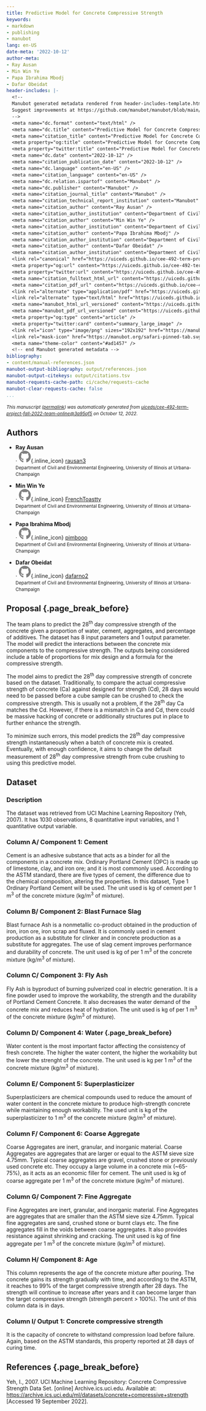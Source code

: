 ```yaml
---
title: Predictive Model for Concrete Compressive Strength
keywords:
- markdown
- publishing
- manubot
lang: en-US
date-meta: '2022-10-12'
author-meta:
- Ray Ausan
- Min Win Ye
- Papa Ibrahima Mbodj
- Dafar Obeidat
header-includes: |-
  <!--
  Manubot generated metadata rendered from header-includes-template.html.
  Suggest improvements at https://github.com/manubot/manubot/blob/main/manubot/process/header-includes-template.html
  -->
  <meta name="dc.format" content="text/html" />
  <meta name="dc.title" content="Predictive Model for Concrete Compressive Strength" />
  <meta name="citation_title" content="Predictive Model for Concrete Compressive Strength" />
  <meta property="og:title" content="Predictive Model for Concrete Compressive Strength" />
  <meta property="twitter:title" content="Predictive Model for Concrete Compressive Strength" />
  <meta name="dc.date" content="2022-10-12" />
  <meta name="citation_publication_date" content="2022-10-12" />
  <meta name="dc.language" content="en-US" />
  <meta name="citation_language" content="en-US" />
  <meta name="dc.relation.ispartof" content="Manubot" />
  <meta name="dc.publisher" content="Manubot" />
  <meta name="citation_journal_title" content="Manubot" />
  <meta name="citation_technical_report_institution" content="Manubot" />
  <meta name="citation_author" content="Ray Ausan" />
  <meta name="citation_author_institution" content="Department of Civil and Environmental Engineering, University of Illinois at Urbana-Champaign" />
  <meta name="citation_author" content="Min Win Ye" />
  <meta name="citation_author_institution" content="Department of Civil and Environmental Engineering, University of Illinois at Urbana-Champaign" />
  <meta name="citation_author" content="Papa Ibrahima Mbodj" />
  <meta name="citation_author_institution" content="Department of Civil and Environmental Engineering, University of Illinois at Urbana-Champaign" />
  <meta name="citation_author" content="Dafar Obeidat" />
  <meta name="citation_author_institution" content="Department of Civil and Environmental Engineering, University of Illinois at Urbana-Champaign" />
  <link rel="canonical" href="https://uiceds.github.io/cee-492-term-project-fall-2022-team-online/" />
  <meta property="og:url" content="https://uiceds.github.io/cee-492-term-project-fall-2022-team-online/" />
  <meta property="twitter:url" content="https://uiceds.github.io/cee-492-term-project-fall-2022-team-online/" />
  <meta name="citation_fulltext_html_url" content="https://uiceds.github.io/cee-492-term-project-fall-2022-team-online/" />
  <meta name="citation_pdf_url" content="https://uiceds.github.io/cee-492-term-project-fall-2022-team-online/manuscript.pdf" />
  <link rel="alternate" type="application/pdf" href="https://uiceds.github.io/cee-492-term-project-fall-2022-team-online/manuscript.pdf" />
  <link rel="alternate" type="text/html" href="https://uiceds.github.io/cee-492-term-project-fall-2022-team-online/v/3a95af56d486b08aacda4d7a7ee6fb8650f302d2/" />
  <meta name="manubot_html_url_versioned" content="https://uiceds.github.io/cee-492-term-project-fall-2022-team-online/v/3a95af56d486b08aacda4d7a7ee6fb8650f302d2/" />
  <meta name="manubot_pdf_url_versioned" content="https://uiceds.github.io/cee-492-term-project-fall-2022-team-online/v/3a95af56d486b08aacda4d7a7ee6fb8650f302d2/manuscript.pdf" />
  <meta property="og:type" content="article" />
  <meta property="twitter:card" content="summary_large_image" />
  <link rel="icon" type="image/png" sizes="192x192" href="https://manubot.org/favicon-192x192.png" />
  <link rel="mask-icon" href="https://manubot.org/safari-pinned-tab.svg" color="#ad1457" />
  <meta name="theme-color" content="#ad1457" />
  <!-- end Manubot generated metadata -->
bibliography:
- content/manual-references.json
manubot-output-bibliography: output/references.json
manubot-output-citekeys: output/citations.tsv
manubot-requests-cache-path: ci/cache/requests-cache
manubot-clear-requests-cache: false
...
```







<small><em>
This manuscript
([permalink](https://uiceds.github.io/cee-492-term-project-fall-2022-team-online/v/3a95af56d486b08aacda4d7a7ee6fb8650f302d2/))
was automatically generated
from [uiceds/cee-492-term-project-fall-2022-team-online@3a95af5](https://github.com/uiceds/cee-492-term-project-fall-2022-team-online/tree/3a95af56d486b08aacda4d7a7ee6fb8650f302d2)
on October 12, 2022.
</em></small>

## Authors



+ **Ray Ausan**<br>
    · ![GitHub icon](images/github.svg){.inline_icon}
    [rausan3](https://github.com/rausan3)<br>
  <small>
     Department of Civil and Environmental Engineering, University of Illinois at Urbana-Champaign
  </small>

+ **Min Win Ye**<br>
    · ![GitHub icon](images/github.svg){.inline_icon}
    [FrenchToastty](https://github.com/FrenchToastty)<br>
  <small>
     Department of Civil and Environmental Engineering, University of Illinois at Urbana-Champaign
  </small>

+ **Papa Ibrahima Mbodj**<br>
    · ![GitHub icon](images/github.svg){.inline_icon}
    [pimbooo](https://github.com/pimbooo)<br>
  <small>
     Department of Civil and Environmental Engineering, University of Illinois at Urbana-Champaign
  </small>

+ **Dafar Obeidat**<br>
    · ![GitHub icon](images/github.svg){.inline_icon}
    [dafarno2](https://github.com/dafarno2)<br>
  <small>
     Department of Civil and Environmental Engineering, University of Illinois at Urbana-Champaign
  </small>



## Proposal {.page_break_before}

The team plans to predict the 28<sup>th</sup> day compressive strength of the concrete given a proportion of water, cement, aggregates, and percentage of additives. The dataset has 8 input parameters and 1 output parameter. The model will predict the interactions between the concrete mix components to the compressive strength. The outputs being considered include a table of proportions for mix design and a formula for the compressive strength. 

The model aims to predict the 28<sup>th</sup> day compressive strength of concrete based on the dataset. Traditionally, to compare the actual compressive strength of concrete (Ca) against designed for strength (Cd), 28 days would need to be passed before a cube sample can be crushed to check the compressive strength. This is usually not a problem, if the 28<sup>th</sup> day Ca matches the Cd. However, if there is a mismatch in Ca and Cd, there could be massive hacking of concrete or additionally structures put in place to further enhance the strength. 

To minimize such errors, this model predicts the 28<sup>th</sup> day compressive strength instantaneously when a batch of concrete mix is created. Eventually, with enough confidence, it aims to change the default measurement of 28<sup>th</sup> day compressive strength from cube crushing to using this predictive model. 



## Dataset

### Description
The dataset was retrieved from UCI Machine Learning Repository (Yeh, 2007). It has 1030 observations, 8 quantitative input variables, and 1 quantitative output variable. 

### Column A/ Component 1: Cement 
Cement is an adhesive substance that acts as a binder for all the components in a concrete mix. Ordinary Portland Cement (OPC) is made up of limestone, clay, and iron ore; and it is most commonly used. According to the ASTM standard, there are five types of cement, the difference due to the chemical composition, altering the properties. In this dataset, Type 1 Ordinary Portland Cement will be used. The unit used is kg of cement per 1 m<sup>3</sup> of the concrete mixture (kg/m<sup>3</sup> of mixture).

### Column B/ Component 2: Blast Furnace Slag
Blast furnace Ash is a nonmetallic co-product obtained in the production of iron, iron ore, iron scrap and fluxed. It is commonly used in cement production as a substitute for clinker and in concrete production as a substitute for aggregates. The use of slag cement improves performance and durability of concrete.
The unit used is kg of per 1 m<sup>3</sup> of the concrete mixture (kg/m<sup>3</sup> of mixture).

### Column C/ Component 3: Fly Ash
Fly Ash is byproduct of burning pulverized coal in electric generation.
It is a fine powder used to improve the workability, the strength and the durability of Portland Cement Concrete. It also decreases the water demand of the concrete mix and reduces heat of hydration. 
The unit used is kg of per 1 m<sup>3</sup> of the concrete mixture (kg/m<sup>3</sup> of mixture).

### Column D/ Component 4: Water {.page_break_before}
Water content is the most important factor affecting the consistency of fresh concrete. The higher the water content, the higher the workability but the lower the strenght of the concrete. 
The unit used is kg per 1 m<sup>3</sup> of the concrete mixture (kg/m<sup>3</sup> of mixture).

### Column E/ Component 5: Superplasticizer
Superplasticizers are chemical compounds used to reduce the amount of water content in the concrete mixture to produce high-strength concrete while maintaining enough workability. The used unit is kg of the superplasticizer to 1 m<sup>3</sup> of the concrete mixture (kg/m<sup>3</sup> of mixture).

### Column F/ Component 6: Coarse Aggregate
Coarse Aggregates are inert, granular, and inorganic material. Coarse Aggregates are aggregates that are larger or equal to the ASTM sieve size 4.75mm. Typical coarse aggregates are gravel, crushed stone or previously used concrete etc. They occupy a large volume in a concrete mix (~65-75%), as it acts as an economic filler for cement. The unit used is kg of coarse aggregate per 1 m<sup>3</sup> of the concrete mixture (kg/m<sup>3</sup> of mixture).

### Column G/ Component 7: Fine Aggregate
Fine Aggregates are inert, granular, and inorganic material. Fine Aggregates are aggregates that are smaller than the ASTM sieve size 4.75mm. Typical fine aggregates are sand, crushed stone or burnt clays etc. The fine aggregates fill in the voids between coarse aggregates. It also provides resistance against shrinking and cracking. The unit used is kg of fine aggregate per 1 m<sup>3</sup> of the concrete mixture (kg/m<sup>3</sup> of mixture).
 
### Column H/ Component 8: Age
This column represents the age of the concrete mixture after pouring. The concrete gains its strength gradually with time, and according to the ASTM, it reaches to 99% of the target compressive strength after 28 days. The strength will continue to increase after years and it can become larger than the target compressive strength (strength percent > 100%). The unit of this column data is in days. 
 
### Column I/ Output 1: Concrete compressive strength
 It is the capacity of concrete to withstand compression load before failure. Again, based on the ASTM standards, this property reported at 28 days of curing time.




## References {.page_break_before}

<!-- Explicitly insert bibliography here -->
Yeh, I., 2007. UCI Machine Learning Repository: Concrete Compressive Strength Data Set. [online] Archive.ics.uci.edu. Available at: <https://archive.ics.uci.edu/ml/datasets/concrete+compressive+strength> [Accessed 19 September 2022].
<div id="refs"></div>
